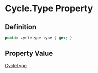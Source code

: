 # Cycle.Type Property
## Definition

```c#
public CycleType Type { get; }
```

## Property Value

[CycleType](MrKWatkins.EmulatorTestSuites.Z80.CycleType.md)
